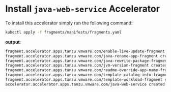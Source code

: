 # Install `java-web-service` Accelerator

To install this accelerator simply run the following command:
```bash
kubectl apply -f fragments/manifests/fragments.yaml
```
**output**:
```bash
fragment.accelerator.apps.tanzu.vmware.com/enable-live-update-fragment created
fragment.accelerator.apps.tanzu.vmware.com/java-rename-app-fragment created
fragment.accelerator.apps.tanzu.vmware.com/java-rewrite-package-fragment created
fragment.accelerator.apps.tanzu.vmware.com/jvm-version-fragment created
fragment.accelerator.apps.tanzu.vmware.com/readme-override-app-name-fragment created
fragment.accelerator.apps.tanzu.vmware.com/template-catalog-info-fragment created   
fragment.accelerator.apps.tanzu.vmware.com/template-workload-fragment created
accelerator.accelerator.apps.tanzu.vmware.com/java-web-service created
```